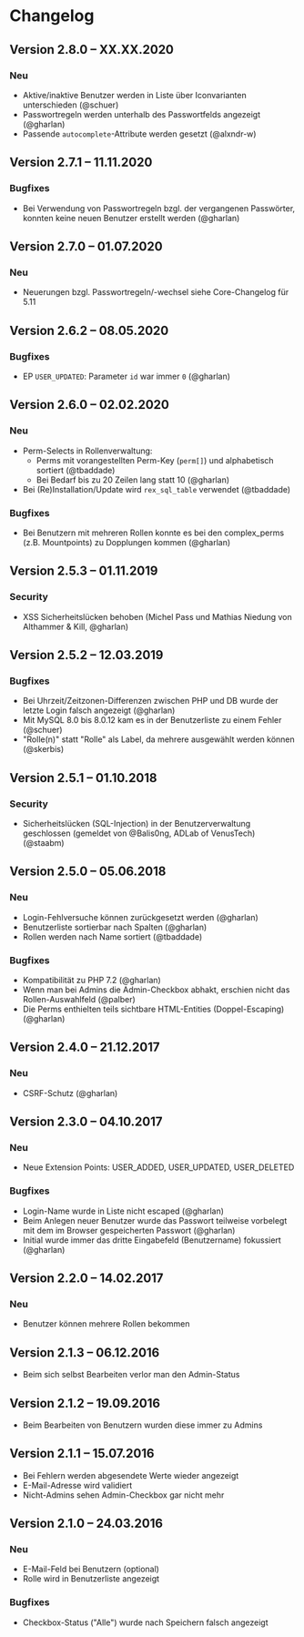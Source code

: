 Changelog
=========

Version 2.8.0 – XX.XX.2020
--------------------------

### Neu

* Aktive/inaktive Benutzer werden in Liste über Iconvarianten unterschieden (@schuer)
* Passwortregeln werden unterhalb des Passwortfelds angezeigt (@gharlan)
* Passende `autocomplete`-Attribute werden gesetzt (@alxndr-w)


Version 2.7.1 – 11.11.2020
--------------------------

### Bugfixes

* Bei Verwendung von Passwortregeln bzgl. der vergangenen Passwörter, konnten keine neuen Benutzer erstellt werden (@gharlan)


Version 2.7.0 – 01.07.2020
--------------------------

### Neu

* Neuerungen bzgl. Passwortregeln/-wechsel siehe Core-Changelog für 5.11


Version 2.6.2 – 08.05.2020
--------------------------

### Bugfixes

* EP `USER_UPDATED`: Parameter `id` war immer `0` (@gharlan)


Version 2.6.0 – 02.02.2020
--------------------------

### Neu

* Perm-Selects in Rollenverwaltung:
    - Perms mit vorangestellten Perm-Key (`perm[]`) und alphabetisch sortiert (@tbaddade)
    - Bei Bedarf bis zu 20 Zeilen lang statt 10 (@gharlan)
* Bei (Re)Installation/Update wird `rex_sql_table` verwendet (@tbaddade)

### Bugfixes

* Bei Benutzern mit mehreren Rollen konnte es bei den complex_perms (z.B. Mountpoints) zu Dopplungen kommen (@gharlan)


Version 2.5.3 – 01.11.2019
--------------------------

### Security

* XSS Sicherheitslücken behoben (Michel Pass und Mathias Niedung von Althammer & Kill, @gharlan)


Version 2.5.2 – 12.03.2019
--------------------------

### Bugfixes

* Bei Uhrzeit/Zeitzonen-Differenzen zwischen PHP und DB wurde der letzte Login falsch angezeigt (@gharlan)
* Mit MySQL 8.0 bis 8.0.12 kam es in der Benutzerliste zu einem Fehler (@schuer)
* "Rolle(n)" statt "Rolle" als Label, da mehrere ausgewählt werden können (@skerbis)


Version 2.5.1 – 01.10.2018
--------------------------

### Security

* Sicherheitslücken (SQL-Injection) in der Benutzerverwaltung geschlossen (gemeldet von @Balis0ng, ADLab of VenusTech) (@staabm)


Version 2.5.0 – 05.06.2018
--------------------------

### Neu

* Login-Fehlversuche können zurückgesetzt werden (@gharlan)
* Benutzerliste sortierbar nach Spalten (@gharlan)
* Rollen werden nach Name sortiert (@tbaddade)

### Bugfixes

* Kompatibilität zu PHP 7.2 (@gharlan)
* Wenn man bei Admins die Admin-Checkbox abhakt, erschien nicht das Rollen-Auswahlfeld (@palber)
* Die Perms enthielten teils sichtbare HTML-Entities (Doppel-Escaping) (@gharlan)


Version 2.4.0 – 21.12.2017
--------------------------

### Neu

* CSRF-Schutz (@gharlan)


Version 2.3.0 – 04.10.2017
--------------------------

### Neu

* Neue Extension Points: USER_ADDED, USER_UPDATED, USER_DELETED

### Bugfixes

* Login-Name wurde in Liste nicht escaped (@gharlan)
* Beim Anlegen neuer Benutzer wurde das Passwort teilweise vorbelegt mit dem im Browser gespeicherten Passwort (@gharlan)
* Initial wurde immer das dritte Eingabefeld (Benutzername) fokussiert (@gharlan)


Version 2.2.0 – 14.02.2017
--------------------------

### Neu

* Benutzer können mehrere Rollen bekommen


Version 2.1.3 – 06.12.2016
--------------------------

* Beim sich selbst Bearbeiten verlor man den Admin-Status


Version 2.1.2 – 19.09.2016
--------------------------

* Beim Bearbeiten von Benutzern wurden diese immer zu Admins


Version 2.1.1 – 15.07.2016
--------------------------

* Bei Fehlern werden abgesendete Werte wieder angezeigt
* E-Mail-Adresse wird validiert
* Nicht-Admins sehen Admin-Checkbox gar nicht mehr


Version 2.1.0 – 24.03.2016
--------------------------

### Neu

* E-Mail-Feld bei Benutzern (optional)
* Rolle wird in Benutzerliste angezeigt

### Bugfixes

* Checkbox-Status ("Alle") wurde nach Speichern falsch angezeigt
